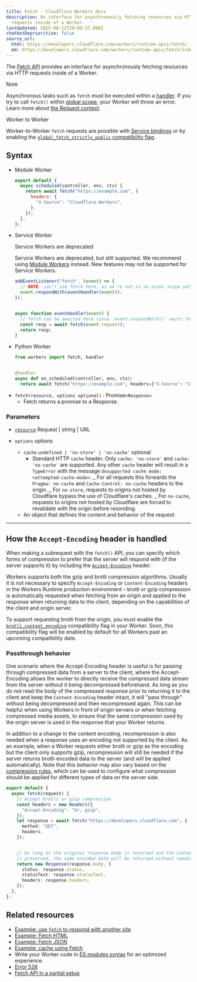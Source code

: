 ```yaml
---
title: Fetch · Cloudflare Workers docs
description: An interface for asynchronously fetching resources via HTTP
  requests inside of a Worker.
lastUpdated: 2025-08-12T20:00:37.000Z
chatbotDeprioritize: false
source_url:
  html: https://developers.cloudflare.com/workers/runtime-apis/fetch/
  md: https://developers.cloudflare.com/workers/runtime-apis/fetch/index.md
---
```


The [Fetch API](https://developer.mozilla.org/en-US/docs/Web/API/Fetch_API) provides an interface for asynchronously fetching resources via HTTP requests inside of a Worker.

Note

Asynchronous tasks such as `fetch` must be executed within a [handler](https://developers.cloudflare.com/workers/runtime-apis/handlers/). If you try to call `fetch()` within [global scope](https://developer.mozilla.org/en-US/docs/Glossary/Global_scope), your Worker will throw an error. Learn more about [the Request context](https://developers.cloudflare.com/workers/runtime-apis/request/#the-request-context).

Worker to Worker

Worker-to-Worker `fetch` requests are possible with [Service bindings](https://developers.cloudflare.com/workers/runtime-apis/bindings/service-bindings/) or by enabling the [`global_fetch_strictly_public` compatibility flag](https://developers.cloudflare.com/workers/configuration/compatibility-flags/#global-fetch-strictly-public).

## Syntax

* Module Worker

  ```js
  export default {
    async scheduled(controller, env, ctx) {
      return await fetch("https://example.com", {
        headers: {
          "X-Source": "Cloudflare-Workers",
        },
      });
    },
  };
  ```

* Service Worker

  Service Workers are deprecated

  Service Workers are deprecated, but still supported. We recommend using [Module Workers](https://developers.cloudflare.com/workers/reference/migrate-to-module-workers/) instead. New features may not be supported for Service Workers.

  ```js
  addEventListener("fetch", (event) => {
    // NOTE: can’t use fetch here, as we’re not in an async scope yet
    event.respondWith(eventHandler(event));
  });


  async function eventHandler(event) {
    // fetch can be awaited here since `event.respondWith()` waits for the Promise it receives to settle
    const resp = await fetch(event.request);
    return resp;
  }
  ```

* Python Worker

  ```python
  from workers import fetch, handler


  @handler
  async def on_scheduled(controller, env, ctx):
    return await fetch("https://example.com", headers={"X-Source": "Cloudflare-Workers"})
  ```

- `fetch(resource, options optional)` : Promise`<Response>`
  * Fetch returns a promise to a Response.

### Parameters

* [`resource`](https://developer.mozilla.org/en-US/docs/Web/API/fetch#resource) Request | string | URL

* `options` options

  * `cache` `undefined | 'no-store' | 'no-cache'` optional
    * Standard HTTP `cache` header. Only `cache: 'no-store'` and `cache: 'no-cache'` are supported. Any other `cache` header will result in a `TypeError` with the message `Unsupported cache mode: <attempted-cache-mode>`. \_ For all requests this forwards the `Pragma: no-cache` and `Cache-Control: no-cache` headers to the origin. \_ For `no-store`, requests to origins not hosted by Cloudflare bypass the use of Cloudflare's caches. \_ For `no-cache`, requests to origins not hosted by Cloudflare are forced to revalidate with the origin before resonding.
  * An object that defines the content and behavior of the request.

***

## How the `Accept-Encoding` header is handled

When making a subrequest with the `fetch()` API, you can specify which forms of compression to prefer that the server will respond with (if the server supports it) by including the [`Accept-Encoding`](https://developer.mozilla.org/en-US/docs/Web/HTTP/Reference/Headers/Accept-Encoding) header.

Workers supports both the gzip and brotli compression algorithms. Usually it is not necessary to specify `Accept-Encoding` or `Content-Encoding` headers in the Workers Runtime production environment – brotli or gzip compression is automatically requested when fetching from an origin and applied to the response when returning data to the client, depending on the capabilities of the client and origin server.

To support requesting brotli from the origin, you must enable the [`brotli_content_encoding`](https://developers.cloudflare.com/workers/configuration/compatibility-flags/#brotli-content-encoding-support) compatibility flag in your Worker. Soon, this compatibility flag will be enabled by default for all Workers past an upcoming compatibility date.

### Passthrough behavior

One scenario where the Accept-Encoding header is useful is for passing through compressed data from a server to the client, where the Accept-Encoding allows the worker to directly receive the compressed data stream from the server without it being decompressed beforehand. As long as you do not read the body of the compressed response prior to returning it to the client and keep the `Content-Encoding` header intact, it will "pass through" without being decompressed and then recompressed again. This can be helpful when using Workers in front of origin servers or when fetching compressed media assets, to ensure that the same compression used by the origin server is used in the response that your Worker returns.

In addition to a change in the content encoding, recompression is also needed when a response uses an encoding not supported by the client. As an example, when a Worker requests either brotli or gzip as the encoding but the client only supports gzip, recompression will still be needed if the server returns brotli-encoded data to the server (and will be applied automatically). Note that this behavior may also vary based on the [compression rules](https://developers.cloudflare.com/rules/compression-rules/), which can be used to configure what compression should be applied for different types of data on the server side.

```typescript
export default {
  async fetch(request) {
    // Accept brotli or gzip compression
    const headers = new Headers({
      "Accept-Encoding": "br, gzip",
    });
    let response = await fetch("https://developers.cloudflare.com", {
      method: "GET",
      headers,
    });


    // As long as the original response body is returned and the Content-Encoding header is
    // preserved, the same encoded data will be returned without needing to be compressed again.
    return new Response(response.body, {
      status: response.status,
      statusText: response.statusText,
      headers: response.headers,
    });
  },
};
```

## Related resources

* [Example: use `fetch` to respond with another site](https://developers.cloudflare.com/workers/examples/respond-with-another-site/)
* [Example: Fetch HTML](https://developers.cloudflare.com/workers/examples/fetch-html/)
* [Example: Fetch JSON](https://developers.cloudflare.com/workers/examples/fetch-json/)
* [Example: cache using Fetch](https://developers.cloudflare.com/workers/examples/cache-using-fetch/)
* Write your Worker code in [ES modules syntax](https://developers.cloudflare.com/workers/reference/migrate-to-module-workers/) for an optimized experience.
* [Error 526](https://developers.cloudflare.com/support/troubleshooting/http-status-codes/cloudflare-5xx-errors/error-526/#error-526-in-the-workers-context)
* [Fetch API in a partial setup](https://developers.cloudflare.com/workers/platform/known-issues/#fetch-api-in-cname-setup)
